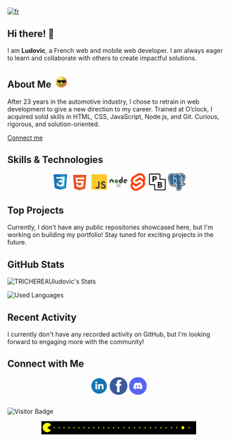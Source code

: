 #

[![fr](https://img.shields.io/badge/Lang-fr-blue)](READMEFR.md)

## Hi there! 👋

I am **Ludovic**, a French web and mobile web developer. I am always eager to learn and collaborate with others to create impactful solutions.

## About Me  <img src="./img/243078655-47eb2734-addb-46da-b4dd-5e1616cd3853.gif" alt="emoji" height="30">  

After 23 years in the automotive industry, I chose to retrain in web development to give a new direction to my career. Trained at O’clock, I acquired solid skills in HTML, CSS, JavaScript, Node.js, and Git. Curious, rigorous, and solution-oriented.  

[Connect me](#connect-with-me)  

## Skills & Technologies  

<p align="center">
  <img src="./img/css-svgrepo-com.svg" alt="logo css" height="40">
  <img src="./img/html-5-svgrepo-com.svg" alt="logo html5" height="40">
  <img src="./img/js-svgrepo-com.svg" alt="logo js" height="40">
  <img src="./img/nodejs-svgrepo-com.svg" alt="logo nodejs" height="40">
  <img src="./img/svelte-icon-svgrepo-com.svg" alt="logo svelte" height="40">
  <img src="./img/idiJO_PIeV_logos.svg" alt="logo pocketbase" height="40">
  <img src="./img/postgresql-logo-svgrepo-com.svg" alt="logo postgresql" height="40">
</p>

## Top Projects

Currently, I don't have any public repositories showcased here, but I'm working on building my portfolio! Stay tuned for exciting projects in the future.

## GitHub Stats

![TRICHEREAUludovic's Stats](https://github-readme-stats.vercel.app/api?username=TRICHEREAUludovic&theme=radical&show_icons=true&hide_border=true&count_private=true) 

![Used Languages](https://github-readme-stats.vercel.app/api/top-langs/?username=TRICHEREAUludovic&theme=radical&hide_border=false&include_all_commits=true&count_private=true&layout=compact)

## Recent Activity

I currently don't have any recorded activity on GitHub, but I'm looking forward to engaging more with the community!

## Connect with Me

<p align="center"> 
<a href="https://linkedin.com/" target="blank"><img align="center" src="./img/linkedin-1-svgrepo-com.svg" alt="logo linkedin" height="40"  /></a>
<a href="https://facebook.com/" target="blank"><img align="center" src="./img/facebook-3-logo-svgrepo-com.svg" alt="logo facebook" height="40"  /></a>
<a href="https://discord.com/" target="blank"><img align="center" src="./img/discord-v2-svgrepo-com.svg" alt="logo discord" height="40"  /></a>
</p>

##

![Visitor Badge](https://visitor-badge.laobi.icu/badge?page_id=TRICHEREAUludovic.TRICHEREAUludovic)

<p align="center"> 
<img src="./img/212284158-e840e285-664b-44d7-b79b-e264b5e54825.gif" alt="emoji" height="30"> 
</p>
